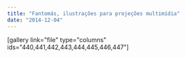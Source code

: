 ```yaml
---
title: "Fantomás, ilustrações para projeções multimídia"
date: "2014-12-04"
---
```


\[gallery link="file" type="columns" ids="440,441,442,443,444,445,446,447"\]
